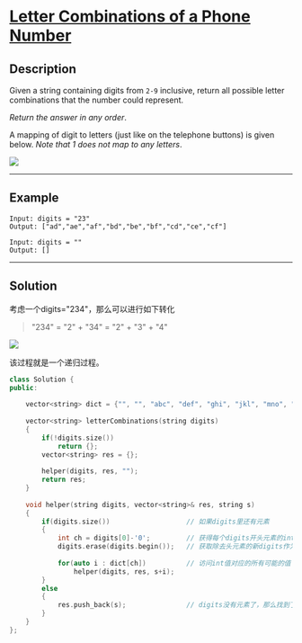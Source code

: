 # [Letter Combinations of a Phone Number](https://leetcode.com/problems/letter-combinations-of-a-phone-number/)

## Description

Given a string containing digits from `2-9` inclusive, return all possible letter combinations that the number could represent. 

*Return the answer in any order*. 

A mapping of digit to letters (just like on the telephone buttons) is given below. *Note that 1 does not map to any letters*.

<img src="https://upload.wikimedia.org/wikipedia/commons/thumb/7/73/Telephone-keypad2.svg/200px-Telephone-keypad2.svg.png">

---

## Example

```
Input: digits = "23"
Output: ["ad","ae","af","bd","be","bf","cd","ce","cf"]
```

```
Input: digits = ""
Output: []
```

---

## Solution
考虑一个digits="234"，那么可以进行如下转化

> "234" = "2" + "34" = "2" + "3" + "4"

<a href="https://sm.ms/image/95y4hVUwYrAjkRG" target="_blank"><img src="https://i.loli.net/2020/11/04/95y4hVUwYrAjkRG.jpg" ></a>

该过程就是一个递归过程。


```c++
class Solution {
public:
    
    vector<string> dict = {"", "", "abc", "def", "ghi", "jkl", "mno", "pqrs", "tuv", "wxyz"};
    
    vector<string> letterCombinations(string digits) 
    {
        if(!digits.size())
            return {};
        vector<string> res = {};
        
        helper(digits, res, "");
        return res;
    }
    
    void helper(string digits, vector<string>& res, string s)
    {
        if(digits.size())                   // 如果digits里还有元素
        {
            int ch = digits[0]-'0';         // 获得每个digits开头元素的int值
            digits.erase(digits.begin());   // 获取除去头元素的新digits作为子序列进行递归
            
            for(auto i : dict[ch])          // 访问int值对应的所有可能的值
                helper(digits, res, s+i);
        }
        else
        {
            res.push_back(s);               // digits没有元素了，那么找到了一个符合要求的内容
        }
    }
};
```
